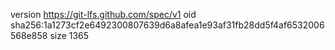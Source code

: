 version https://git-lfs.github.com/spec/v1
oid sha256:1a1273cf2e6492300807639d6a8afea1e93af31fb28dd5f4af6532006568e858
size 1365

